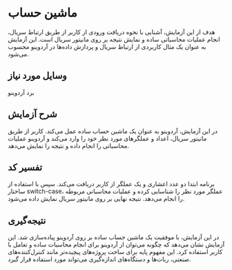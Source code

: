 # ماشین حساب

هدف از این آزمایش، آشنایی با نحوه دریافت ورودی از کاربر از طریق ارتباط سریال، انجام عملیات محاسباتی ساده و نمایش نتیجه بر روی مانیتور سریال است. این آزمایش به عنوان یک مثال کاربردی از ارتباط سریال و پردازش داده‌ها در آردوینو محسوب می‌شود.

## وسایل مورد نیاز
برد آردوینو

## شرح آزمایش
در این آزمایش، آردوینو به عنوان یک ماشین حساب ساده عمل می‌کند. کاربر از طریق مانیتور سریال، اعداد و عملگرهای مورد نظر خود را وارد می‌کند و آردوینو عملیات محاسباتی را انجام داده و نتیجه را نمایش می‌دهد.

## تفسیر کد
برنامه ابتدا دو عدد اعشاری و یک عملگر از کاربر دریافت می‌کند.
سپس با استفاده از ساختار switch-case، عملگر مورد نظر را شناسایی کرده و عملیات محاسباتی مربوطه را انجام می‌دهد.
نتیجه نهایی بر روی مانیتور سریال نمایش داده می‌شود.


## نتیجه‌گیری
در این آزمایش، با موفقیت یک ماشین حساب ساده بر روی آردوینو پیاده‌سازی شد. این آزمایش نشان می‌دهد که چگونه می‌توان از آردوینو برای انجام محاسبات ساده و تعامل با کاربر استفاده کرد. این مفهوم پایه برای ساخت پروژه‌های پیچیده‌تر مانند کنترل‌کننده‌های صنعتی، ربات‌ها و دستگاه‌های اندازه‌گیری می‌تواند مورد استفاده قرار گیرد.
